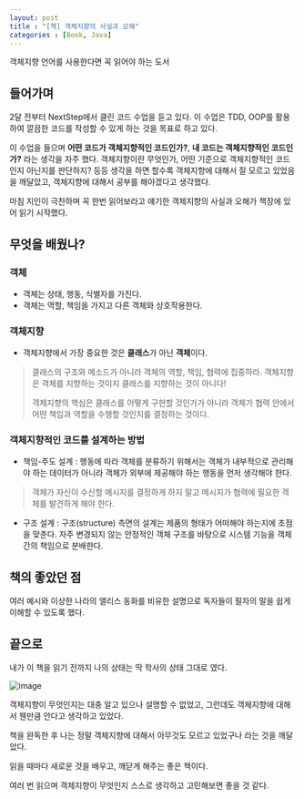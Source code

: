 ```yaml
---
layout: post
title : "[책] 객체지향의 사실과 오해"
categories : [Book, Java]
---
```


객체지향 언어를 사용한다면 꼭 읽어야 하는 도서

## 들어가며
2달 전부터 NextStep에서 클린 코드 수업을 듣고 있다.
이 수업은 TDD, OOP를 활용하여 깔끔한 코드를 작성할 수 있게 하는 것을 목표로 하고 있다.

이 수업을 들으며 **어떤 코드가 객체지향적인 코드인가?**, **내 코드는 객체지향적인 코드인가?** 
라는 생각을 자주 했다. 객체지향이란 무엇인가, 어떤 기준으로 객체지향적인 코드인지 아닌지를 판단하지? 등등 생각을 하면 할수록 객체지향에 대해서 잘 모르고 있었음을 깨달았고, 
객체지향에 대해서 공부를 해야겠다고 생각했다.

마침 지인이 극찬하며 꼭 한번 읽어보라고 얘기한 객체지향의 사실과 오해가
책장에 있어 읽기 시작했다.

## 무엇을 배웠나?
### 객체
- 객체는 상태, 행동, 식별자를 가진다.
- 객체는 역할, 책임을 가지고 다른 객체와 상호작용한다.

### 객체지향
- 객체지향에서 가장 중요한 것은 **클래스**가 아닌 **객체**이다.
> 클래스의 구조와 메소드가 아니라 객체의 역할, 책임, 협력에 집중하라. 객체지향은 객체를 지향하는 것이지 클래스를 지향하는 것이 아니다!
> 
> 객체지향의 핵심은 클래스를 어떻게 구현할 것인가가 아니라 객체가 협력 안에서 어떤 책임과 역할을 수행할 것인지를 결정하는 것이다.

### 객체지향적인 코드를 설계하는 방법
- 책임-주도 설계 : 행동에 따라 객체를 분류하기 위해서는 객체가 내부적으로 관리해야 하는 데이터가 아니라 객체가 외부에 제공해야 하는 행동을 먼저 생각해야 한다.

> 객체가 자신이 수신할 메시지를 결정하게 하지 말고 메시지가 협력에 필요한 객체를 발견하게 해야 한다.

- 구조 설계 : 구조(structure) 측면의 설계는 제품의 형태가 어떠해야 하는지에 초점을 맞춘다. 자주 변경되지 않는 안정적인 객체 구조를 바탕으로 시스템 기능을 객체 간의 책임으로 분배한다.

## 책의 좋았던 점
여러 예시와 이상한 나라의 앨리스 동화를 비유한 설명으로 독자들이 필자의 말을 쉽게 이해할 수 있도록 했다. 

## 끝으로
내가 이 책을 읽기 전까지 나의 상태는 딱 학사의 상태 그대로 였다.

![image](https://user-images.githubusercontent.com/56301069/102853651-0d91a800-4464-11eb-823f-80c9f92ffc8f.png)

객체지향이 무엇인지는 대충 알고 있으나 설명할 수 없었고, 그런데도 객체지향에 대해서 웬만큼 안다고 
생각하고 있었다.
 
책을 완독한 후 나는 정말 객체지향에 대해서 아무것도 모르고 있었구나 라는 것을 깨달았다.

읽을 때마다 새로운 것을 배우고, 깨닫게 해주는 좋은 책이다. 

여러 번 읽으며 객체지향이 무엇인지 스스로 생각하고 고민해보면 좋을 것 같다.
